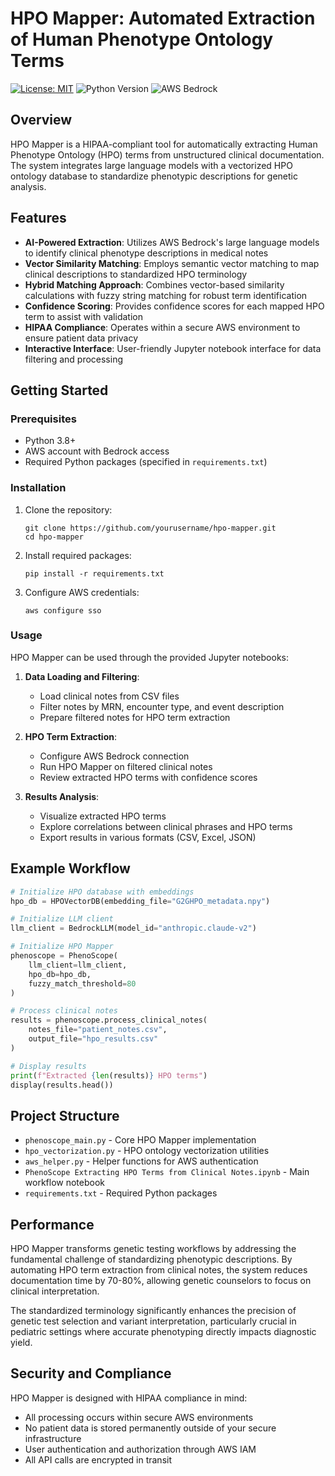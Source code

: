 # HPO Mapper: Automated Extraction of Human Phenotype Ontology Terms

[![License: MIT](https://img.shields.io/badge/License-MIT-yellow.svg)](https://opensource.org/licenses/MIT)
![Python Version](https://img.shields.io/badge/python-3.8+-blue.svg)
![AWS Bedrock](https://img.shields.io/badge/AWS-Bedrock-orange.svg)

## Overview

HPO Mapper is a HIPAA-compliant tool for automatically extracting Human Phenotype Ontology (HPO) terms from unstructured clinical documentation. The system integrates large language models with a vectorized HPO ontology database to standardize phenotypic descriptions for genetic analysis.

## Features

- **AI-Powered Extraction**: Utilizes AWS Bedrock's large language models to identify clinical phenotype descriptions in medical notes
- **Vector Similarity Matching**: Employs semantic vector matching to map clinical descriptions to standardized HPO terminology
- **Hybrid Matching Approach**: Combines vector-based similarity calculations with fuzzy string matching for robust term identification
- **Confidence Scoring**: Provides confidence scores for each mapped HPO term to assist with validation
- **HIPAA Compliance**: Operates within a secure AWS environment to ensure patient data privacy
- **Interactive Interface**: User-friendly Jupyter notebook interface for data filtering and processing

## Getting Started

### Prerequisites

- Python 3.8+
- AWS account with Bedrock access
- Required Python packages (specified in `requirements.txt`)

### Installation

1. Clone the repository:
   ```
   git clone https://github.com/yourusername/hpo-mapper.git
   cd hpo-mapper
   ```

2. Install required packages:
   ```
   pip install -r requirements.txt
   ```

3. Configure AWS credentials:
   ```
   aws configure sso
   ```

### Usage

HPO Mapper can be used through the provided Jupyter notebooks:

1. **Data Loading and Filtering**:
   - Load clinical notes from CSV files
   - Filter notes by MRN, encounter type, and event description
   - Prepare filtered notes for HPO term extraction

2. **HPO Term Extraction**:
   - Configure AWS Bedrock connection
   - Run HPO Mapper on filtered clinical notes
   - Review extracted HPO terms with confidence scores

3. **Results Analysis**:
   - Visualize extracted HPO terms
   - Explore correlations between clinical phrases and HPO terms
   - Export results in various formats (CSV, Excel, JSON)

## Example Workflow

```python
# Initialize HPO database with embeddings
hpo_db = HPOVectorDB(embedding_file="G2GHPO_metadata.npy")

# Initialize LLM client
llm_client = BedrockLLM(model_id="anthropic.claude-v2")

# Initialize HPO Mapper
phenoscope = PhenoScope(
    llm_client=llm_client,
    hpo_db=hpo_db,
    fuzzy_match_threshold=80
)

# Process clinical notes
results = phenoscope.process_clinical_notes(
    notes_file="patient_notes.csv",
    output_file="hpo_results.csv"
)

# Display results
print(f"Extracted {len(results)} HPO terms")
display(results.head())
```

## Project Structure

- `phenoscope_main.py` - Core HPO Mapper implementation
- `hpo_vectorization.py` - HPO ontology vectorization utilities
- `aws_helper.py` - Helper functions for AWS authentication
- `PhenoScope Extracting HPO Terms from Clinical Notes.ipynb` - Main workflow notebook
- `requirements.txt` - Required Python packages

## Performance

HPO Mapper transforms genetic testing workflows by addressing the fundamental challenge of standardizing phenotypic descriptions. By automating HPO term extraction from clinical notes, the system reduces documentation time by 70-80%, allowing genetic counselors to focus on clinical interpretation.

The standardized terminology significantly enhances the precision of genetic test selection and variant interpretation, particularly crucial in pediatric settings where accurate phenotyping directly impacts diagnostic yield.

## Security and Compliance

HPO Mapper is designed with HIPAA compliance in mind:

- All processing occurs within secure AWS environments
- No patient data is stored permanently outside of your secure infrastructure
- User authentication and authorization through AWS IAM
- All API calls are encrypted in transit

